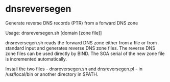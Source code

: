 # dnsreversegen

Generate reverse DNS records (PTR) from  a forward DNS zone

Usage:
  dnsreversegen.sh [domain [zone file]]
  
dnsreversegen.sh reads the forward DNS zone either from a file or from standard input and generates reverse DNS zone files. The reverse DNS zone files can be used directly by BIND. The SOA serial of the new zone file is incremented automatically.

Install the two files - dnsreversegen.sh and dnsreversegen.pl - in /usr/local/bin or another directory in $PATH.
